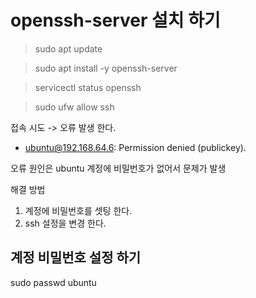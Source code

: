 # openssh-server 설치 하기

> sudo apt update

> sudo apt install -y openssh-server

> servicectl status openssh

> sudo ufw allow ssh

접속 시도 -> 오류 발생 한다.

* ubuntu@192.168.64.6: Permission denied (publickey).

오류 원인은 ubuntu 계정에 비밀번호가 없어서 문제가 발생 

해결 방법 

1. 계정에 비밀번호를 셋팅 한다. 
2. ssh 설정을 변경 한다.



## 계정 비밀번호 설정 하기
sudo passwd ubuntu
